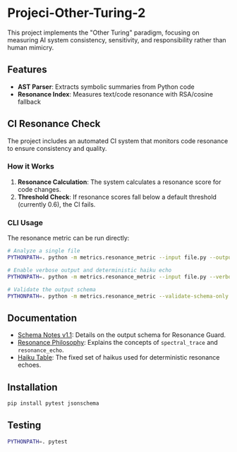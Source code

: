 # Projeci-Other-Turing-2

This project implements the "Other Turing" paradigm, focusing on measuring AI system consistency, sensitivity, and responsibility rather than human mimicry.

## Features

- **AST Parser**: Extracts symbolic summaries from Python code
- **Resonance Index**: Measures text/code resonance with RSA/cosine fallback

## CI Resonance Check

The project includes an automated CI system that monitors code resonance to ensure consistency and quality.

### How it Works

1. **Resonance Calculation**: The system calculates a resonance score for code changes.
2. **Threshold Check**: If resonance scores fall below a default threshold (currently 0.6), the CI fails.

### CLI Usage

The resonance metric can be run directly:

```bash
# Analyze a single file
PYTHONPATH=. python -m metrics.resonance_metric --input file.py --output-json results.json

# Enable verbose output and deterministic haiku echo
PYTHONPATH=. python -m metrics.resonance_metric --input file.py --verbose --seed 42

# Validate the output schema
PYTHONPATH=. python -m metrics.resonance_metric --validate-schema-only
```

## Documentation

*   [Schema Notes v1.1](docs/SCHEMA_NOTES_v1_1.md): Details on the output schema for Resonance Guard.
*   [Resonance Philosophy](docs/RESONANCE_PHILOSOPHY.md): Explains the concepts of `spectral_trace` and `resonance_echo`.
*   [Haiku Table](docs/HAIKU_TABLE.md): The fixed set of haikus used for deterministic resonance echoes.

## Installation

```bash
pip install pytest jsonschema
```

## Testing

```bash
PYTHONPATH=. pytest
```


